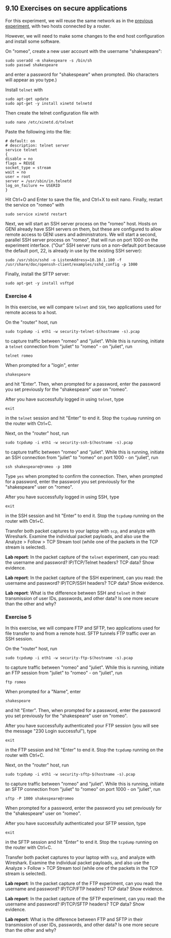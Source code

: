 ## 9.10 Exercises on secure applications


For this experiment, we will reuse the same network as in the [previous experiment](el7353-lab9-909.md), with two hosts connected by a router.

However, we will need to make some changes to the end host configuration and install some software.

On "romeo", create a new user account with the username "shakespeare":

```
sudo useradd -m shakespeare -s /bin/sh  
sudo passwd shakespeare
```

and enter a password for "shakespeare" when prompted. (No characters will appear as you type.)


Install `telnet` with

```
sudo apt-get update  
sudo apt-get -y install xinetd telnetd  
```

Then create the telnet configuration file with

```
sudo nano /etc/xinetd.d/telnet  
```

Paste the following into the file:

```
# default: on
# description: telnet server
service telnet  
{
disable = no  
flags = REUSE  
socket_type = stream  
wait = no  
user = root  
server = /usr/sbin/in.telnetd  
log_on_failure += USERID  
}
```

Hit Ctrl+O and Enter to save the file, and Ctrl+X to exit nano. Finally, restart the service on "romeo" with

```
sudo service xinetd restart  
```

Next, we will start an SSH server process on the "romeo" host. Hosts on GENI already have SSH servers on them, but these are configured to allow remote access to GENI users and administrators. We will start a second, parallel SSH server process on "romeo", that will run on port 1000 on the experiment interface. ("Our" SSH server runs on a non-default port because the default port, 22, is already in use by the existing SSH server):

```
sudo /usr/sbin/sshd -o ListenAddress=10.10.1.100 -f /usr/share/doc/openssh-client/examples/sshd_config -p 1000
```

Finally, install the SFTP server:

```
sudo apt-get -y install vsftpd
```

### Exercise 4

In this exercise, we will compare `telnet` and `SSH`, two applications used for remote access to a host. 

On the "router" host, run

```
sudo tcpdump -i eth1 -w security-telnet-$(hostname -s).pcap
```

to capture traffic between "romeo" and "juliet". While this is running, initiate a `telnet` connection from "juliet" to "romeo" - on "juliet", run

```
telnet romeo
```

When prompted for a "login", enter

```
shakespeare
```

and hit "Enter". Then, when prompted for a password, enter the password you set previously for the "shakespeare" user on "romeo".

After you have successfully logged in using `telnet`, type 

```
exit
```

in the `telnet` session and hit "Enter" to end it. Stop the `tcpdump` running on the router with Ctrl+C.


Next, on the "router" host, run

```
sudo tcpdump -i eth1 -w security-ssh-$(hostname -s).pcap
```

to capture traffic between "romeo" and "juliet". While this is running, initiate an SSH connection from "juliet" to "romeo" on port 1000 - on "juliet", run

```
ssh shakespeare@romeo -p 1000
```

Type `yes` when prompted to confirm the connection. Then, when prompted for a password, enter the password you set previously for the "shakespeare" user on "romeo".

After you have successfully logged in using SSH, type 

```
exit
```

in the SSH session and hit "Enter" to end it. Stop the `tcpdump` running on the router with Ctrl+C.

Transfer both packet captures to your laptop with `scp`, and analyze with Wireshark. Examine the individual packet payloads, and also use the Analyze > Follow > TCP Stream tool (while one of the packets in the TCP stream is selected).

**Lab report**: In the packet capture of the `telnet` experiment, can you read: the username and password? IP/TCP/Telnet headers? TCP data? Show evidence. 

**Lab report**: In the packet capture of the SSH experiment, can you read: the username and password? IP/TCP/SSH headers? TCP data? Show evidence. 

**Lab report**: What is the difference between SSH and `telnet` in their transmission of user IDs, passwords, and other data? Is one more secure than the other and why? 

### Exercise 5

In this exercise, we will compare FTP and SFTP, two applications used for file transfer to and from a remote host. SFTP tunnels FTP traffic over an SSH session.

On the "router" host, run

```
sudo tcpdump -i eth1 -w security-ftp-$(hostname -s).pcap
```

to capture traffic between "romeo" and "juliet". While this is running, initiate an FTP session from "juliet" to "romeo" - on "juliet", run

```
ftp romeo
```

When prompted for a "Name", enter

```
shakespeare
```

and hit "Enter". Then, when prompted for a password, enter the password you set previously for the "shakespeare" user on "romeo".

After you have successfully authenticated your FTP session (you will see the message "230 Login successful"), type 

```
exit
```

in the FTP session and hit "Enter" to end it. Stop the `tcpdump` running on the router with Ctrl+C.


Next, on the "router" host, run

```
sudo tcpdump -i eth1 -w security-sftp-$(hostname -s).pcap
```

to capture traffic between "romeo" and "juliet". While this is running, initiate an SFTP connection from "juliet" to "romeo" on port 1000 - on "juliet", run

```
sftp -P 1000 shakespeare@romeo
```

When prompted for a password, enter the password you set previously for the "shakespeare" user on "romeo".

After you have successfully authenticated your SFTP session, type 

```
exit
```

in the SFTP session and hit "Enter" to end it. Stop the `tcpdump` running on the router with Ctrl+C.


Transfer both packet captures to your laptop with `scp`, and analyze with Wireshark. Examine the individual packet payloads, and also use the Analyze > Follow > TCP Stream tool (while one of the packets in the TCP stream is selected).


**Lab report**: In the packet capture of the FTP experiment, can you read: the username and password? IP/TCP/FTP headers? TCP data? Show evidence. 

**Lab report**: In the packet capture of the SFTP experiment, can you read: the username and password? IP/TCP/SFTP headers? TCP data? Show evidence. 

**Lab report**: What is the difference between FTP and SFTP in their transmission of user IDs, passwords, and other data? Is one more secure than the other and why? 
